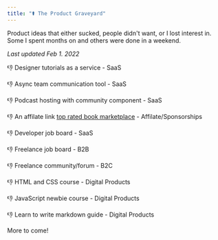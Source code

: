 ```yaml
---
title: "⚰️ The Product Graveyard"
---
```


Product ideas that either sucked, people didn't want, or I lost interest in. Some I spent months on and others were done in a weekend.

_Last updated Feb 1. 2022_

👎 Designer tutorials as a service - SaaS

👎 Async team communication tool - SaaS

👎 Podcast hosting with community component - SaaS

👎 An affilate link [top rated book marketplace](https://topratedbooks.com) - Affilate/Sponsorships

👎 Developer job board - SaaS

👎 Freelance job board - B2B

👎 Freelance community/forum - B2C

👎 HTML and CSS course - Digital Products

👎 JavaScript newbie course - Digital Products

👎 Learn to write markdown guide - Digital Products

More to come!
